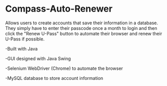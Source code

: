 # Compass-Auto-Renewer

Allows users to create accounts that save their information in a database. They simply have to enter their passcode 
once a month to login and then click the "Renew U-Pass" button to automate their browser and renew their U-Pass if possible.

-Built with Java

-GUI designed with Java Swing

-Selenium WebDriver (Chrome) to automate the browser

-MySQL database to store account information
